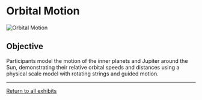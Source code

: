 # Orbital Motion

![Orbital Motion](../images/orbital-motion.jpg)

## Objective

Participants model the motion of the inner planets and Jupiter around the Sun, demonstrating their relative orbital speeds and distances using a physical scale model with rotating strings and guided motion.

---
[Return to all exhibits](../README.md)